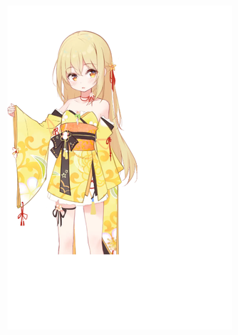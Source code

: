 <div style="position:relative; display: flex; flex-wrap: nowrap;"> 
    <img style='position:absolute; z-index:1;' src='github-metrics.svg'/>
    <img style='position:absolute; z-index:2;' src='pic/00.webp' width='300px'/>
</div> 

### Self Introduction
A college student who loves open source projects.   
***Currently Busy with school work and unavailable***
### Overall Status
[![Readme Card](https://github-readme-stats-one-bice.vercel.app/api?username=keta1&show_icons=true&role=OWNER,ORGANIZATION_MEMBER,COLLABORATOR)](https://github.com/anuraghazra/github-readme-stats)  
[![wakatime stats](https://github-readme-stats.vercel.app/api/wakatime?username=keta1&layout=compact)](https://github.com/anuraghazra/github-readme-stats)
